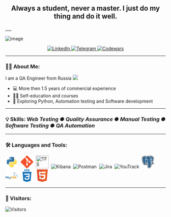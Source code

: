 
<H2 align="center"> Always a student, never a master. I just do my thing and do it well. </H2>
___

![image](https://user-images.githubusercontent.com/100477935/201358365-66373e6b-63db-4b65-9ed5-e503124471f3.png)

<div id="badges" align="center">
  <a href="https://www.linkedin.com/in/amokcatharis/">
    <img src="https://img.shields.io/badge/LinkedIn-blue?style=flat-square&logo=linkedin&logoColor=white" alt="LinkedIn"/>
  </a>
  <a href="https://t.me/amok_catharsis">
    <img src="https://img.shields.io/badge/Telegram-informational?style=flat-square&logo=telegram&logoColor=white" alt="Telegram"/>
 </a>
   <a href="https://www.codewars.com/users/amokcatharsis">
    <img src="https://www.codewars.com/users/amokcatharsis/badges/micro" alt="Codewars"/>
 </a>
</div>

___

### :man_technologist: About Me:

I am a QA Engineer from Russia <img src="https://media.tenor.com/G2PESJkdpFAAAAAM/this-is-fine.gif" width="30">

- :computer: More then 1.5 years of commercial experience
- :man_student: Self-education and courses
- :seedling: Exploring Python, Automation testing and Software development

___

### :bulb: Skills: <em> Web Testing ● Quality Assurance ● Manual Testing ● Software Testing ● QA Automation </em>
___

### :hammer_and_wrench: Languages and Tools:

<div>
  <img src="https://github.com/devicons/devicon/blob/master/icons/python/python-original.svg" title="Python" alt="Python" width="40" height="40"/>&nbsp;
  <img src="https://github.com/devicons/devicon/blob/master/icons/git/git-original.svg" title="Git" **alt="Git" width="40" height="40"/>&nbsp;
  <img src="https://alternative.me/media/256/microsoft-team-foundation-server-icon-kxq2ebo7bws38xxb-c.png" title="TFS" **alt="TFS" width="40" height="40"/>&nbsp;
  <img src="https://www.vectorlogo.zone/logos/elasticco_kibana/elasticco_kibana-icon.svg" title="Kibana"  alt="Kibana" width="40" height="40"/>&nbsp;
  <img src="https://www.vectorlogo.zone/logos/getpostman/getpostman-icon.svg" title="Postman"  alt="Postman" width="40" height="40"/>&nbsp;
  <img src="https://www.vectorlogo.zone/logos/atlassian_jira/atlassian_jira-icon.svg" title="Jira"  alt="Jira" width="40" height="40"/>&nbsp;
  <img src="https://upload.wikimedia.org/wikipedia/commons/thumb/8/8d/YouTrack_Icon.svg/768px-YouTrack_Icon.svg.png?20200803082248" title="YouTrack"  alt="YouTrack" width="40" height="40"/>&nbsp;
  <img src="https://github.com/devicons/devicon/blob/master/icons/postgresql/postgresql-original.svg"  title="PostgreSQL" alt="PostgreSQL" width="40" height="40"/>&nbsp;
  <img src="https://github.com/devicons/devicon/blob/master/icons/mysql/mysql-original-wordmark.svg" title="MySQL"  alt="MySQL" width="40" height="40"/>&nbsp;
  <img src="https://github.com/devicons/devicon/blob/master/icons/css3/css3-plain-wordmark.svg"  title="CSS3" alt="CSS" width="40" height="40"/>&nbsp;
  <img src="https://github.com/devicons/devicon/blob/master/icons/html5/html5-original.svg" title="HTML5" alt="HTML" width="40" height="40"/>&nbsp;

</div>

___

### :eyes: Visitors:

![Visitors](https://api.visitorbadge.io/api/visitors?path=https%3A%2F%2Fgithub.com%2Famokcatharsis&label=Visitors&countColor=%23263759)
